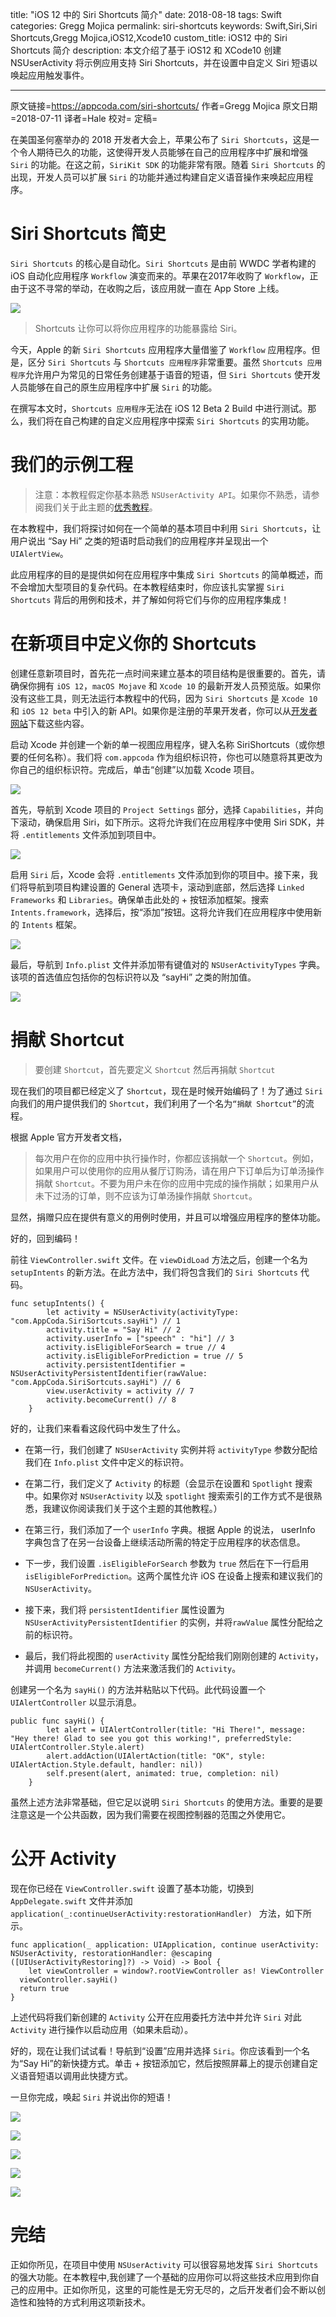 title: "iOS 12 中的 Siri Shortcuts 简介"
date: 2018-08-18
tags: Swift
categories: Gregg Mojica
permalink: siri-shortcuts
keywords: Swift,Siri,Siri Shortcuts,Gregg Mojica,iOS12,Xcode10
custom_title: iOS12 中的 Siri Shortcuts 简介
description: 本文介绍了基于 iOS12 和 XCode10 创建 NSUserActivity 将示例应用支持 Siri Shortcuts，并在设置中自定义 Siri 短语以唤起应用触发事件。

---
原文链接=https://appcoda.com/siri-shortcuts/
作者=Gregg Mojica
原文日期=2018-07-11
译者=Hale
校对=
定稿=

在美国圣何塞举办的 2018 开发者大会上，苹果公布了 `Siri Shortcuts`，这是一个令人期待已久的功能，这使得开发人员能够在自己的应用程序中扩展和增强 `Siri` 的功能。在这之前，`SiriKit SDK` 的功能非常有限。随着 `Siri Shortcuts` 的出现，开发人员可以扩展 `Siri` 的功能并通过构建自定义语音操作来唤起应用程序。

# Siri Shortcuts 简史
`Siri Shortcuts` 的核心是自动化。`Siri Shortcuts` 是由前 WWDC 学者构建的 iOS 自动化应用程序 `Workflow` 演变而来的。苹果在2017年收购了 `Workflow`，正由于这不寻常的举动，在收购之后，该应用就一直在 App Store 上线。

![](https://appcoda.com/wp-content/uploads/2018/07/workflow-app.jpg)

> Shortcuts 让你可以将你应用程序的功能暴露给 Siri。

今天，Apple 的新 `Siri Shortcuts` 应用程序大量借鉴了 `Workflow` 应用程序。但是，区分 `Siri Shortcuts` 与 `Shortcuts 应用程序`非常重要。虽然 `Shortcuts 应用程序`允许用户为常见的日常任务创建基于语音的短语，但 `Siri Shortcuts` 使开发人员能够在自己的原生应用程序中扩展 `Siri` 的功能。

在撰写本文时，`Shortcuts 应用程序`无法在 iOS 12 Beta 2 Build 中进行测试。那么，我们将在自己构建的自定义应用程序中探索 `Siri Shortcuts` 的实用功能。

# 我们的示例工程
> 注意：本教程假定你基本熟悉 `NSUserActivity API`。如果你不熟悉，请参阅我们关于此主题的[优秀教程](https://www.appcoda.com/core-spotlight-framework/)。

在本教程中，我们将探讨如何在一个简单的基本项目中利用 `Siri Shortcuts`，让用户说出 “Say Hi” 之类的短语时启动我们的应用程序并呈现出一个 `UIAlertView`。

此应用程序的目的是提供如何在应用程序中集成 `Siri Shortcuts` 的简单概述，而不会增加大型项目的复杂代码。在本教程结束时，你应该扎实掌握 `Siri Shortcuts` 背后的用例和技术，并了解如何将它们与你的应用程序集成！

# 在新项目中定义你的 Shortcuts

创建任意新项目时，首先花一点时间来建立基本的项目结构是很重要的。首先，请确保你拥有 `iOS 12`，`macOS Mojave`  和 `Xcode 10` 的最新开发人员预览版。如果你没有这些工具，则无法运行本教程中的代码，因为 `Siri Shortcuts` 是 `Xcode 10` 和 `iOS 12 beta` 中引入的新 API。如果你是注册的苹果开发者，你可以从[开发者网站](https://developer.apple.com/)下载这些内容。

启动 Xcode 并创建一个新的单一视图应用程序，键入名称 SiriShortcuts（或你想要的任何名称）。我们将 `com.appcoda` 作为组织标识符，你也可以随意将其更改为你自己的组织标识符。完成后，单击“创建”以加载 Xcode 项目。

![](https://appcoda.com/wp-content/uploads/2018/07/2-1240x793.png)

首先，导航到 Xcode 项目的 `Project Settings` 部分，选择 `Capabilities`，并向下滚动，确保启用 Siri，如下所示。这将允许我们在应用程序中使用 Siri SDK，并将 `.entitlements` 文件添加到项目中。

![](https://appcoda.com/wp-content/uploads/2018/07/4-1240x793.png)

启用 `S​​iri` 后，Xcode 会将 `.entitlements` 文件添加到你的项目中。接下来，我们将导航到项目构建设置的 General 选项卡，滚动到底部，然后选择 `Linked Frameworks` 和 `Libraries`。确保单击此处的 + 按钮添加框架。搜索 `Intents.framework`，选择后，按“添加”按钮。这将允许我们在应用程序中使用新的 `Intents` 框架。

![](https://appcoda.com/wp-content/uploads/2018/07/7-1240x793.png)

最后，导航到 `Info.plist` 文件并添加带有键值对的 `NSUserActivityTypes` 字典。该项的首选值应包括你的包标识符以及 “sayHi” 之类的附加值。

![](https://appcoda.com/wp-content/uploads/2018/07/8-1240x775.png)

# 捐献 Shortcut
> 要创建 `Shortcut`，首先要定义 `Shortcut` 然后再捐献 `Shortcut`

现在我们的项目都已经定义了 `Shortcut`，现在是时候开始编码了！为了通过 `Siri` 向我们的用户提供我们的 `Shortcut`，我们利用了一个名为`“捐献 Shortcut”`的流程。

根据 Apple 官方开发者文档，

> 每次用户在你的应用中执行操作时，你都应该捐献一个 `Shortcut`。例如，如果用户可以使用你的应用从餐厅订购汤，请在用户下订单后为订单汤操作捐献 `Shortcut`。不要为用户未在你的应用中完成的操作捐献；如果用户从未下过汤的订单，则不应该为订单汤操作捐献 `Shortcut`。

显然，捐赠只应在提供有意义的用例时使用，并且可以增强应用程序的整体功能。

好的，回到编码！

前往 `ViewController.swift` 文件。在 `viewDidLoad` 方法之后，创建一个名为 `setupIntents` 的新方法。在此方法中，我们将包含我们的 `Siri Shortcuts` 代码。

```
func setupIntents() {
        let activity = NSUserActivity(activityType: "com.AppCoda.SiriSortcuts.sayHi") // 1
        activity.title = "Say Hi" // 2
        activity.userInfo = ["speech" : "hi"] // 3
        activity.isEligibleForSearch = true // 4
        activity.isEligibleForPrediction = true // 5
        activity.persistentIdentifier = NSUserActivityPersistentIdentifier(rawValue: "com.AppCoda.SiriSortcuts.sayHi") // 6
        view.userActivity = activity // 7
        activity.becomeCurrent() // 8
    }
```

好的，让我们来看看这段代码中发生了什么。

* 在第一行，我们创建了 `NSUserActivity` 实例并将 `activityType` 参数分配给我们在 `Info.plist` 文件中定义的标识符。

* 在第二行，我们定义了 `Activity` 的标题（会显示在设置和 `Spotlight` 搜索中。如果你对 `NSUserActivity` 以及 `spotlight` 搜索索引的工作方式不是很熟悉，我建议你阅读我们关于这个主题的其他教程。）

* 在第三行，我们添加了一个 `userInfo` 字典。根据 Apple 的说法， userInfo 字典包含了在另一台设备上继续活动所需的特定于应用程序的状态信息。

* 下一步，我们设置 `.isEligibleForSearch` 参数为 `true` 然后在下一行启用 `isEligibleForPrediction`。这两个属性允许 iOS 在设备上搜索和建议我们的 `NSUserActivity`。

* 接下来，我们将 `persistentIdentifier` 属性设置为 `NSUserActivityPersistentIdentifier` 的实例，并将`rawValue` 属性分配给之前的标识符。

* 最后，我们将此视图的 `userActivity` 属性分配给我们刚刚创建的 `Activity`，并调用 `becomeCurrent()` 方法来激活我们的 `Activity`。


创建另一个名为 `sayHi()` 的方法并粘贴以下代码。此代码设置一个 `UIAlertController` 以显示消息。

```
public func sayHi() {
        let alert = UIAlertController(title: "Hi There!", message: "Hey there! Glad to see you got this working!", preferredStyle: UIAlertController.Style.alert)
        alert.addAction(UIAlertAction(title: "OK", style: UIAlertAction.Style.default, handler: nil))
        self.present(alert, animated: true, completion: nil)
    }
```

虽然上述方法非常基础，但它足以说明 `Siri Shortcuts` 的使用方法。重要的是要注意这是一个公共函数，因为我们需要在视图控制器的范围之外使用它。

# 公开 Activity

现在你已经在 `ViewController.swift` 设置了基本功能，切换到 `AppDelegate.swift` 文件并添加 `application(_:continueUserActivity:restorationHandler) ` 方法，如下所示。

```
func application(_ application: UIApplication, continue userActivity: NSUserActivity, restorationHandler: @escaping ([UIUserActivityRestoring]?) -> Void) -> Bool {
    let viewController = window?.rootViewController as! ViewController
  viewController.sayHi()
  return true
}
```

上述代码将我们新创建的 `Activity` 公开在应用委托方法中并允许 `Siri` 对此 `Activity` 进行操作以启动应用（如果未启动）。 

好的，现在让我们试试看！导航到“设置”应用并选择 `Siri`。你应该看到一个名为“Say Hi”的新快捷方式。单击 + 按钮添加它，然后按照屏幕上的提示创建自定义语音短语以调用此快捷方式。

一旦你完成，唤起 `Siri` 并说出你的短语！

![](https://appcoda.com/wp-content/uploads/2018/07/i-1.png)

![](https://appcoda.com/wp-content/uploads/2018/07/i-2.png)

![](https://appcoda.com/wp-content/uploads/2018/07/i-3.png)

![](https://appcoda.com/wp-content/uploads/2018/07/i-4.png)

![](https://appcoda.com/wp-content/uploads/2018/07/i-5.png)

# 完结

正如你所见，在项目中使用 `NSUserActivity` 可以很容易地发挥 `Siri Shortcuts` 的强大功能。在本教程中,我创建了一个基础的应用你可以将这些技术应用到你自己的应用中。正如你所见，这里的可能性是无穷无尽的，之后开发者们会不断以创造性和独特的方式利用这项新技术。

